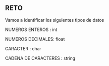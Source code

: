 ## RETO 
Vamos a identificar los siguientes tipos de datos

NUMEROS ENTEROS : int

NUMEROS DECIMALES: float

CARACTER : char

CADENA DE CARACTERES : string

